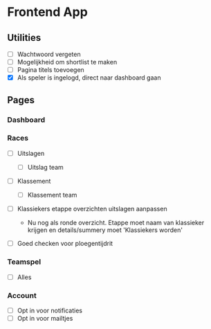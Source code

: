 <!-- TODO -->

# Frontend App

## Utilities

- [ ] Wachtwoord vergeten
- [ ] Mogelijkheid om shortlist te maken
- [ ] Pagina titels toevoegen
- [x] Als speler is ingelogd, direct naar dashboard gaan

## Pages

### Dashboard


### Races

- [ ] Uitslagen
  - [ ] Uitslag team

- [ ] Klassement
  - [ ] Klassement team

- [ ] Klassiekers etappe overzichten uitslagen aanpassen
  - Nu nog als ronde overzicht. Etappe moet naam van klassieker krijgen en details/summery moet 'Klassiekers worden'
- [ ] Goed checken voor ploegentijdrit


### Teamspel

- [ ] Alles

### Account

- [ ] Opt in voor notificaties 
- [ ] Opt in voor mailtjes 
